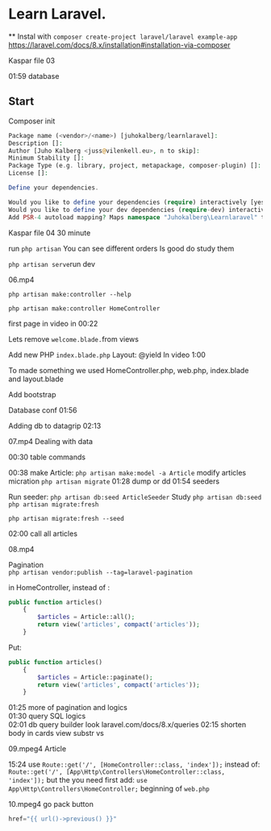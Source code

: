 # Learn Laravel.
** Instal with `composer create-project laravel/laravel example-app`
https://laravel.com/docs/8.x/installation#installation-via-composer

Kaspar file 03

01:59 database

## Start
Composer init
```php
Package name (<vendor>/<name>) [juhokalberg/learnlaravel]: 
Description []: 
Author [Juho Kalberg <juss@vilenkell.eu>, n to skip]: 
Minimum Stability []: 
Package Type (e.g. library, project, metapackage, composer-plugin) []: 
License []: 

Define your dependencies.

Would you like to define your dependencies (require) interactively [yes]? no
Would you like to define your dev dependencies (require-dev) interactively [yes]? no
Add PSR-4 autoload mapping? Maps namespace "Juhokalberg\Learnlaravel" to the entered relative path. [src/, n to skip]: 
```
Kaspar file 04
30 minute

run `php artisan`
You can see different orders
Is good do study them

`php artisan serve`run dev  

06.mp4

`php artisan make:controller --help`

`php artisan make:controller HomeController`

first page in video in 00:22

Lets remove `welcome.blade.`from views

Add new PHP
`index.blade.php`
Layout:
@yield
In video 1:00

To made something we used HomeController.php, web.php, index.blade and layout.blade

Add bootstrap  

Database conf 01:56

Adding db to datagrip 02:13

07.mp4
Dealing with data

00:30 table commands

00:38 
make Article: `php artisan make:model -a Article`
modify articles micration
`php artisan migrate`
01:28 dump or dd
01:54 seeders  

Run seeder: `php artisan db:seed ArticleSeeder`
Study `php artisan db:seed`
`php artisan migrate:fresh`

`php artisan migrate:fresh --seed`

02:00 call all articles

08.mp4

Pagination  
`php artisan vendor:publish --tag=laravel-pagination`

in HomeController, instead of :
```php
public function articles()
    {
        $articles = Article::all();
        return view('articles', compact('articles'));
    }
```
Put:  
```php
public function articles()
    {
        $articles = Article::paginate();
        return view('articles', compact('articles'));
    }
```
01:25 more of pagination and logics  
01:30 query SQL logics  
02:01 db query builder
look laravel.com/docs/8.x/queries
02:15 shorten body in cards view
substr vs 

09.mpeg4
Article

15:24 use `Route::get('/', [HomeController::class, 'index']);`
instead of:
`Route::get('/', [App\Http\Controllers\HomeController::class, 'index']);`
but the you need first add: `use App\Http\Controllers\HomeController;`
beginning of `web.php`  

10.mpeg4
go pack button
```php
href="{{ url()->previous() }}"
```






